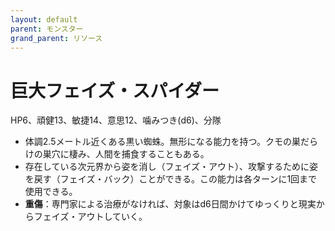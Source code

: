 ```yaml
---
layout: default
parent: モンスター
grand_parent: リソース
---
```


# 巨大フェイズ・スパイダー

HP6、頑健13、敏捷14、意思12、噛みつき(d6)、分隊

- 体調2.5メートル近くある黒い蜘蛛。無形になる能力を持つ。クモの巣だらけの巣穴に棲み、人間を捕食することもある。
- 存在している次元界から姿を消し（フェイズ・アウト）、攻撃するために姿を戻す（フェイズ・バック）ことができる。この能力は各ターンに1回まで使用できる。
- **重傷**：専門家による治療がなければ、対象はd6日間かけてゆっくりと現実からフェイズ・アウトしていく。
